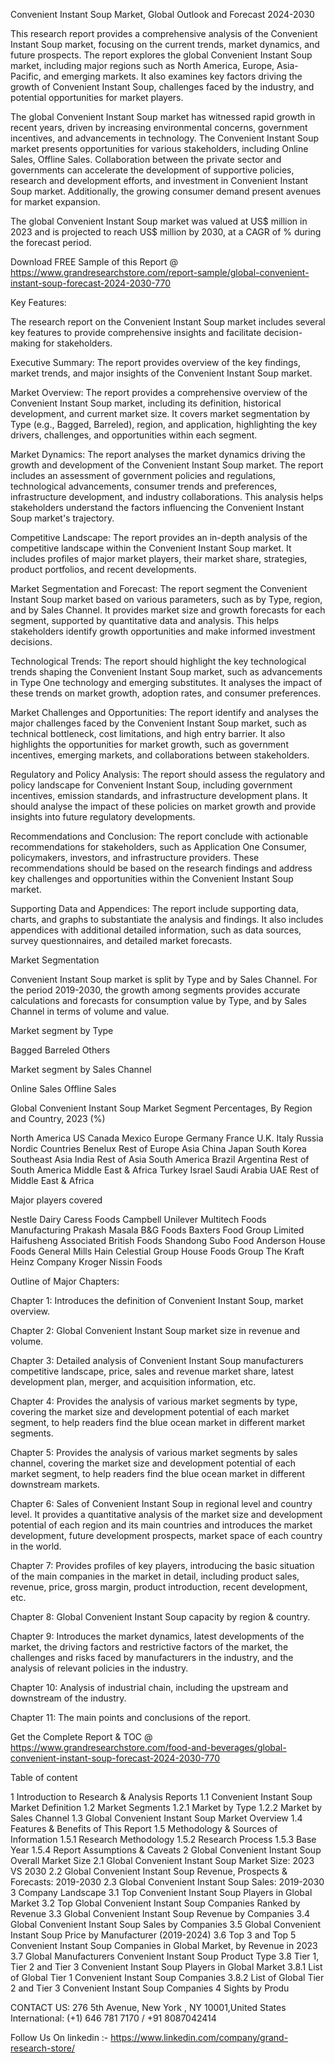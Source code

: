 Convenient Instant Soup Market, Global Outlook and Forecast 2024-2030

This research report provides a comprehensive analysis of the Convenient Instant Soup market, focusing on the current trends, market dynamics, and future prospects. The report explores the global Convenient Instant Soup market, including major regions such as North America, Europe, Asia-Pacific, and emerging markets. It also examines key factors driving the growth of Convenient Instant Soup, challenges faced by the industry, and potential opportunities for market players.

The global Convenient Instant Soup market has witnessed rapid growth in recent years, driven by increasing environmental concerns, government incentives, and advancements in technology. The Convenient Instant Soup market presents opportunities for various stakeholders, including Online Sales, Offline Sales. Collaboration between the private sector and governments can accelerate the development of supportive policies, research and development efforts, and investment in Convenient Instant Soup market. Additionally, the growing consumer demand present avenues for market expansion.

The global Convenient Instant Soup market was valued at US$ million in 2023 and is projected to reach US$ million by 2030, at a CAGR of % during the forecast period.

Download FREE Sample of this Report @ https://www.grandresearchstore.com/report-sample/global-convenient-instant-soup-forecast-2024-2030-770


Key Features:

The research report on the Convenient Instant Soup market includes several key features to provide comprehensive insights and facilitate decision-making for stakeholders.

Executive Summary: The report provides overview of the key findings, market trends, and major insights of the Convenient Instant Soup market.

Market Overview: The report provides a comprehensive overview of the Convenient Instant Soup market, including its definition, historical development, and current market size. It covers market segmentation by Type (e.g., Bagged, Barreled), region, and application, highlighting the key drivers, challenges, and opportunities within each segment.

Market Dynamics: The report analyses the market dynamics driving the growth and development of the Convenient Instant Soup market. The report includes an assessment of government policies and regulations, technological advancements, consumer trends and preferences, infrastructure development, and industry collaborations. This analysis helps stakeholders understand the factors influencing the Convenient Instant Soup market's trajectory.

Competitive Landscape: The report provides an in-depth analysis of the competitive landscape within the Convenient Instant Soup market. It includes profiles of major market players, their market share, strategies, product portfolios, and recent developments.

Market Segmentation and Forecast: The report segment the Convenient Instant Soup market based on various parameters, such as by Type, region, and by Sales Channel. It provides market size and growth forecasts for each segment, supported by quantitative data and analysis. This helps stakeholders identify growth opportunities and make informed investment decisions.

Technological Trends: The report should highlight the key technological trends shaping the Convenient Instant Soup market, such as advancements in Type One technology and emerging substitutes. It analyses the impact of these trends on market growth, adoption rates, and consumer preferences.

Market Challenges and Opportunities: The report identify and analyses the major challenges faced by the Convenient Instant Soup market, such as technical bottleneck, cost limitations, and high entry barrier. It also highlights the opportunities for market growth, such as government incentives, emerging markets, and collaborations between stakeholders.

Regulatory and Policy Analysis: The report should assess the regulatory and policy landscape for Convenient Instant Soup, including government incentives, emission standards, and infrastructure development plans. It should analyse the impact of these policies on market growth and provide insights into future regulatory developments.

Recommendations and Conclusion: The report conclude with actionable recommendations for stakeholders, such as Application One Consumer, policymakers, investors, and infrastructure providers. These recommendations should be based on the research findings and address key challenges and opportunities within the Convenient Instant Soup market.

Supporting Data and Appendices: The report include supporting data, charts, and graphs to substantiate the analysis and findings. It also includes appendices with additional detailed information, such as data sources, survey questionnaires, and detailed market forecasts.

Market Segmentation

Convenient Instant Soup market is split by Type and by Sales Channel. For the period 2019-2030, the growth among segments provides accurate calculations and forecasts for consumption value by Type, and by Sales Channel in terms of volume and value.



Market segment by Type



Bagged
Barreled
Others


Market segment by Sales Channel



Online Sales
Offline Sales


Global Convenient Instant Soup Market Segment Percentages, By Region and Country, 2023 (%)



North America
US
Canada
Mexico
Europe
Germany
France
U.K.
Italy
Russia
Nordic Countries
Benelux
Rest of Europe
Asia
China
Japan
South Korea
Southeast Asia
India
Rest of Asia
South America
Brazil
Argentina
Rest of South America
Middle East & Africa
Turkey
Israel
Saudi Arabia
UAE
Rest of Middle East & Africa


Major players covered



Nestle Dairy
Caress Foods
Campbell
Unilever
Multitech Foods Manufacturing
Prakash Masala
B&G Foods
Baxters Food Group Limited
Haifusheng
Associated British Foods
Shandong Subo Food
Anderson House Foods
General Mills
Hain Celestial Group
House Foods Group
The Kraft Heinz Company
Kroger
Nissin Foods


Outline of Major Chapters:

Chapter 1: Introduces the definition of Convenient Instant Soup, market overview.

Chapter 2: Global Convenient Instant Soup market size in revenue and volume.

Chapter 3: Detailed analysis of Convenient Instant Soup manufacturers competitive landscape, price, sales and revenue market share, latest development plan, merger, and acquisition information, etc.

Chapter 4: Provides the analysis of various market segments by type, covering the market size and development potential of each market segment, to help readers find the blue ocean market in different market segments.

Chapter 5: Provides the analysis of various market segments by sales channel, covering the market size and development potential of each market segment, to help readers find the blue ocean market in different downstream markets.

Chapter 6: Sales of Convenient Instant Soup in regional level and country level. It provides a quantitative analysis of the market size and development potential of each region and its main countries and introduces the market development, future development prospects, market space of each country in the world.

Chapter 7: Provides profiles of key players, introducing the basic situation of the main companies in the market in detail, including product sales, revenue, price, gross margin, product introduction, recent development, etc.

Chapter 8: Global Convenient Instant Soup capacity by region & country.

Chapter 9: Introduces the market dynamics, latest developments of the market, the driving factors and restrictive factors of the market, the challenges and risks faced by manufacturers in the industry, and the analysis of relevant policies in the industry.

Chapter 10: Analysis of industrial chain, including the upstream and downstream of the industry.

Chapter 11: The main points and conclusions of the report.

Get the Complete Report & TOC @ https://www.grandresearchstore.com/food-and-beverages/global-convenient-instant-soup-forecast-2024-2030-770

Table of content

1 Introduction to Research & Analysis Reports
1.1 Convenient Instant Soup Market Definition
1.2 Market Segments
1.2.1 Market by Type
1.2.2 Market by Sales Channel
1.3 Global Convenient Instant Soup Market Overview
1.4 Features & Benefits of This Report
1.5 Methodology & Sources of Information
1.5.1 Research Methodology
1.5.2 Research Process
1.5.3 Base Year
1.5.4 Report Assumptions & Caveats
2 Global Convenient Instant Soup Overall Market Size
2.1 Global Convenient Instant Soup Market Size: 2023 VS 2030
2.2 Global Convenient Instant Soup Revenue, Prospects & Forecasts: 2019-2030
2.3 Global Convenient Instant Soup Sales: 2019-2030
3 Company Landscape
3.1 Top Convenient Instant Soup Players in Global Market
3.2 Top Global Convenient Instant Soup Companies Ranked by Revenue
3.3 Global Convenient Instant Soup Revenue by Companies
3.4 Global Convenient Instant Soup Sales by Companies
3.5 Global Convenient Instant Soup Price by Manufacturer (2019-2024)
3.6 Top 3 and Top 5 Convenient Instant Soup Companies in Global Market, by Revenue in 2023
3.7 Global Manufacturers Convenient Instant Soup Product Type
3.8 Tier 1, Tier 2 and Tier 3 Convenient Instant Soup Players in Global Market
3.8.1 List of Global Tier 1 Convenient Instant Soup Companies
3.8.2 List of Global Tier 2 and Tier 3 Convenient Instant Soup Companies
4 Sights by Produ

CONTACT US:
276 5th Avenue, New York , NY 10001,United States
International: (+1) 646 781 7170 / +91 8087042414

Follow Us On linkedin :- https://www.linkedin.com/company/grand-research-store/
